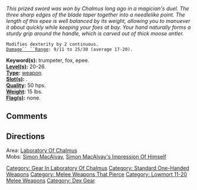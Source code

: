 *This prized sword was won by Chalmus long ago in a magician's duel. The
three sharp edges of the blade taper together into a needlelike point.
The length of this epee is well balanced by its weight, allowing you to
manuever it about quickly while keeping your foes at bay. Your hand
naturally forms a sturdy grip around the handle, which is carved out of
thick moose antler.*  

`Modifies dexterity by 2 continuous.`  
[`Damage`` ``Range`](Melee_Weapon_Values "wikilink")`: 9/11 to 25/30 (average 17-20).`  

**Keyword(s):** trumpeter, fox, epee.  
**[Level(s)](Object_Level "wikilink"):** 20-26.  
**[Type](:Category:_Object_Types "wikilink"):**
[weapon](:Category:_Melee_Weapons "wikilink").  
**[Slot(s)](Object_Slots "wikilink"):** <wielded>.  
**[Quality](Object_Quality "wikilink"):** 50 hps.  
**[Weight](Object_Weight "wikilink"):** 15 lbs.  
**[Flag(s)](:Category:_Object_Flags "wikilink"):** none.  

## Comments

## Directions

Area: [Laboratory Of
Chalmus](:Category:Laboratory_Of_Chalmus "wikilink")  
Mobs: [Simon MacAlvay](Simon_MacAlvay "wikilink"), [Simon MacAlvay's
Impression Of
Himself](Simon_MacAlvay's_Impression_Of_Himself "wikilink")  

[Category: Gear In Laboratory Of
Chalmus](Category:_Gear_In_Laboratory_Of_Chalmus "wikilink") [Category:
Standard One-Handed
Weapons](Category:_Standard_One-Handed_Weapons "wikilink") [Category:
Melee Weapons That
Pierce](Category:_Melee_Weapons_That_Pierce "wikilink") [Category:
Lowmort 11-20 Melee
Weapons](Category:_Lowmort_11-20_Melee_Weapons "wikilink") [Category:
Dex Gear](Category:_Dex_Gear "wikilink")
